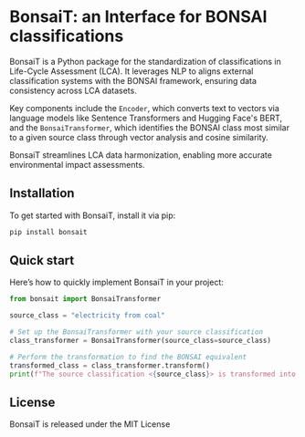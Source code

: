 # BonsaiT: an Interface for BONSAI classifications

BonsaiT is a Python package for the standardization of classifications in Life-Cycle Assessment (LCA). It leverages NLP to aligns external classification systems with the BONSAI framework, ensuring data consistency across LCA datasets.

Key components include the `Encoder`, which converts text to vectors via language models like Sentence Transformers and Hugging Face's BERT, and the `BonsaiTransformer`, which identifies the BONSAI class most similar to a given source class through vector analysis and cosine similarity.

BonsaiT streamlines LCA data harmonization, enabling more accurate environmental impact assessments.

## Installation

To get started with BonsaiT, install it via pip:
```Bash
pip install bonsait
```

## Quick start

Here’s how to quickly implement BonsaiT in your project:

```Python
from bonsait import BonsaiTransformer

source_class = "electricity from coal"

# Set up the BonsaiTransformer with your source classification
class_transformer = BonsaiTransformer(source_class=source_class)

# Perform the transformation to find the BONSAI equivalent
transformed_class = class_transformer.transform()
print(f"The source classification <{source_class}> is transformed into BONSAI classification: <{transformed_class}>")
```


## License

BonsaiT is released under the MIT License